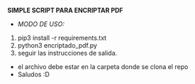 
**SIMPLE SCRIPT PARA ENCRIPTAR PDF**
- _MODO DE USO:_
1. pip3 install -r requirements.txt 
2. python3 encriptado_pdf.py 
3. seguir las instrucciones de salida.
- el archivo debe estar en la carpeta donde se clona el repo
- Saludos :D

